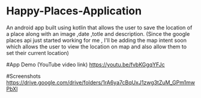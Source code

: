 # Happy-Places-Application

An android app built using kotlin that allows the user to save the location of a place along with an image ,date ,totle and description.
(Since the google places api just started working for me , I'll be adding the map intent soon which allows the user to view the location on map and also allow them to set their current location)

#App Demo (YouTube video link)
https://youtu.be/fvbKGgqYFJc

#Screenshots
https://drive.google.com/drive/folders/1rA6ya7cBqUxJ1zwg3tZuM_GPm1mwPbXl
